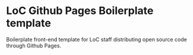# LoC Github Pages Boilerplate template

Boilerplate front-end template for LoC staff distributing open source code through Github Pages.
